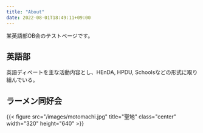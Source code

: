 ```yaml
---
title: "About"
date: 2022-08-01T18:49:11+09:00
---
```


某英語部OB会のテストページです。

<!--more-->


## 英語部
英語ディベートを主な活動内容とし、HEnDA, HPDU, Schoolsなどの形式に取り組んでいる。



## ラーメン同好会
{{< figure src="/images/motomachi.jpg" title="聖地" class="center" width="320" height="640" >}}
